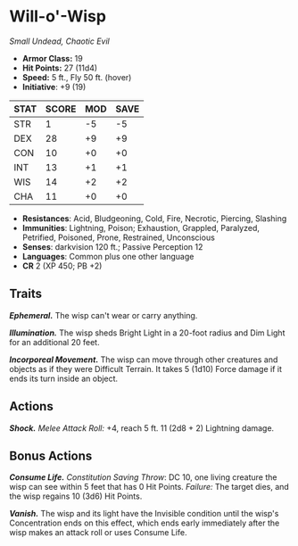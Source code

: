 # Will-o'-Wisp

*Small Undead, Chaotic Evil*

- **Armor Class:** 19
- **Hit Points:** 27 (11d4)
- **Speed:** 5 ft., Fly 50 ft. (hover)
- **Initiative**: +9 (19)

|STAT|SCORE|MOD|SAVE|
| --- | --- | --- | ---- |
| STR | 1 | -5 | -5 |
| DEX | 28 | +9 | +9 |
| CON | 10 | +0 | +0 |
| INT | 13 | +1 | +1 |
| WIS | 14 | +2 | +2 |
| CHA | 11 | +0 | +0 |

- **Resistances**: Acid, Bludgeoning, Cold, Fire, Necrotic, Piercing, Slashing
- **Immunities**: Lightning, Poison; Exhaustion, Grappled, Paralyzed, Petrified, Poisoned, Prone, Restrained, Unconscious
- **Senses**: darkvision 120 ft.; Passive Perception 12
- **Languages**: Common plus one other language
- **CR** 2 (XP 450; PB +2)

## Traits

***Ephemeral.*** The wisp can't wear or carry anything.

***Illumination.*** The wisp sheds Bright Light in a 20-foot radius and Dim Light for an additional 20 feet.

***Incorporeal Movement.*** The wisp can move through other creatures and objects as if they were Difficult Terrain. It takes 5 (1d10) Force damage if it ends its turn inside an object.


## Actions

***Shock.*** *Melee Attack Roll:* +4, reach 5 ft. 11 (2d8 + 2) Lightning damage.


## Bonus Actions

***Consume Life.*** *Constitution Saving Throw*: DC 10, one living creature the wisp can see within 5 feet that has 0 Hit Points. *Failure:*  The target dies, and the wisp regains 10 (3d6) Hit Points.

***Vanish.*** The wisp and its light have the Invisible condition until the wisp's  Concentration ends on this effect, which ends early immediately after the wisp makes an attack roll or uses Consume Life.

